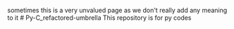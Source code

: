 sometimes this is a very unvalued page as we don't really add any meaning to it # Py-C_refactored-umbrella
This repository is for py codes
